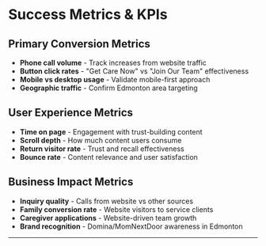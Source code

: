 # Success Metrics & KPIs

## Primary Conversion Metrics
- **Phone call volume** - Track increases from website traffic
- **Button click rates** - "Get Care Now" vs "Join Our Team" effectiveness
- **Mobile vs desktop usage** - Validate mobile-first approach
- **Geographic traffic** - Confirm Edmonton area targeting

## User Experience Metrics
- **Time on page** - Engagement with trust-building content
- **Scroll depth** - How much content users consume
- **Return visitor rate** - Trust and recall effectiveness
- **Bounce rate** - Content relevance and user satisfaction

## Business Impact Metrics
- **Inquiry quality** - Calls from website vs other sources
- **Family conversion rate** - Website visitors to service clients
- **Caregiver applications** - Website-driven team growth
- **Brand recognition** - Domina/MomNextDoor awareness in Edmonton

---
